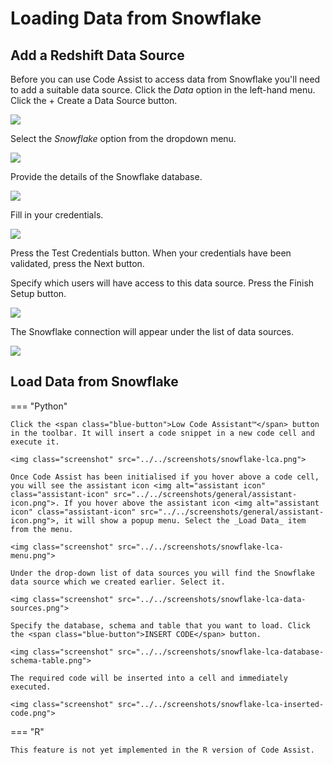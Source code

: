 # Loading Data from Snowflake

<!-- https://user-images.githubusercontent.com/46192475/182823489-e5c868b7-00eb-47e7-a16b-6727f4e26639.mp4 -->

## Add a Redshift Data Source

Before you can use Code Assist to access data from Snowflake you'll need to add a suitable data source. Click the _Data_ option in the left-hand menu. Click the <span class="blue-button">+ Create a Data Source</span> button.

<img class="screenshot" src="../../screenshots/snowflake-create-data-source.png">

Select the _Snowflake_ option from the dropdown menu.

<img class="screenshot" src="../../screenshots/snowflake-create-data-source-select.png">

Provide the details of the Snowflake database.

<img class="screenshot" src="../../screenshots/snowflake-create-data-source-details.png">

Fill in your credentials.

<img class="screenshot" src="../../screenshots/snowflake-create-data-source-credentials.png">

Press the <span class="green-button">Test Credentials</span> button. When your credentials have been validated, press the <span class="blue-button">Next</span> button.

Specify which users will have access to this data source. Press the <span class="green-button">Finish Setup</span> button.

<img class="screenshot" src="../../screenshots/snowflake-permissions.png">

The Snowflake connection will appear under the list of data sources.

<img class="screenshot" src="../../screenshots/data-sources-snowflake.png">

## Load Data from Snowflake

=== "Python"

    Click the <span class="blue-button">Low Code Assistant™</span> button in the toolbar. It will insert a code snippet in a new code cell and execute it.

    <img class="screenshot" src="../../screenshots/snowflake-lca.png">

    Once Code Assist has been initialised if you hover above a code cell, you will see the assistant icon <img alt="assistant icon" class="assistant-icon" src="../../screenshots/general/assistant-icon.png">. If you hover above the assistant icon <img alt="assistant icon" class="assistant-icon" src="../../screenshots/general/assistant-icon.png">, it will show a popup menu. Select the _Load Data_ item from the menu.

    <img class="screenshot" src="../../screenshots/snowflake-lca-menu.png">

    Under the drop-down list of data sources you will find the Snowflake data source which we created earlier. Select it.

    <img class="screenshot" src="../../screenshots/snowflake-lca-data-sources.png">

    Specify the database, schema and table that you want to load. Click the <span class="blue-button">INSERT CODE</span> button.

    <img class="screenshot" src="../../screenshots/snowflake-lca-database-schema-table.png">

    The required code will be inserted into a cell and immediately executed.

    <img class="screenshot" src="../../screenshots/snowflake-lca-inserted-code.png">

=== "R"

    This feature is not yet implemented in the R version of Code Assist.